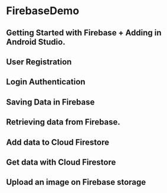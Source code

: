 # FirebaseDemo

## Getting Started with Firebase + Adding in Android Studio.
## User Registration
## Login Authentication
## Saving Data in Firebase
## Retrieving data from Firebase.
## Add data to Cloud Firestore
## Get data with Cloud Firestore
## Upload an image on Firebase storage

